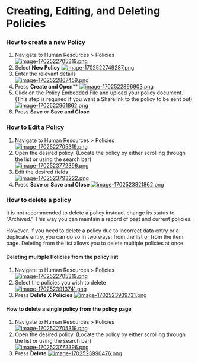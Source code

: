 # Creating, Editing, and Deleting Policies

### How to create a new Policy

1. Navigate to Human Resources &gt; Policies  
    [![image-1702522705319.png](https://docs.rapidplatform.com/uploads/images/gallery/2023-12/scaled-1680-/IMGJdndczSQ45kbX-image-1702522705319.png)](https://docs.rapidplatform.com/uploads/images/gallery/2023-12/IMGJdndczSQ45kbX-image-1702522705319.png)
2. Select **New Policy** [![image-1702522749287.png](https://docs.rapidplatform.com/uploads/images/gallery/2023-12/scaled-1680-/u97LKxzFbgKThPil-image-1702522749287.png)](https://docs.rapidplatform.com/uploads/images/gallery/2023-12/u97LKxzFbgKThPil-image-1702522749287.png)
3. Enter the relevant details  
    [![image-1702522867459.png](https://docs.rapidplatform.com/uploads/images/gallery/2023-12/scaled-1680-/9oyURx38BfPTtSkG-image-1702522867459.png)](https://docs.rapidplatform.com/uploads/images/gallery/2023-12/9oyURx38BfPTtSkG-image-1702522867459.png)
4. Press **Create and Open**** [![image-1702522896903.png](https://docs.rapidplatform.com/uploads/images/gallery/2023-12/scaled-1680-/PjgOdhhzI6wGth6a-image-1702522896903.png)](https://docs.rapidplatform.com/uploads/images/gallery/2023-12/PjgOdhhzI6wGth6a-image-1702522896903.png)
5. Click on the Policy Embedded File and upload your policy document. (This step is required if you want a Sharelink to the policy to be sent out)  
    [![image-1702522961862.png](https://docs.rapidplatform.com/uploads/images/gallery/2023-12/scaled-1680-/MdZY6QVXNMRHM7m4-image-1702522961862.png)](https://docs.rapidplatform.com/uploads/images/gallery/2023-12/MdZY6QVXNMRHM7m4-image-1702522961862.png)
6. Press **Save** or **Save and Close**

### How to Edit a Policy

1. Navigate to Human Resources &gt; Policies  
    [![image-1702522705319.png](https://docs.rapidplatform.com/uploads/images/gallery/2023-12/scaled-1680-/IMGJdndczSQ45kbX-image-1702522705319.png)](https://docs.rapidplatform.com/uploads/images/gallery/2023-12/IMGJdndczSQ45kbX-image-1702522705319.png)
2. Open the desired policy. (Locate the policy by either scrolling through the list or using the search bar)  
    [![image-1702523772396.png](https://docs.rapidplatform.com/uploads/images/gallery/2023-12/scaled-1680-/qachnmIDJoCWUnGP-image-1702523772396.png)](https://docs.rapidplatform.com/uploads/images/gallery/2023-12/qachnmIDJoCWUnGP-image-1702523772396.png)
3. Edit the desired fields  
    [![image-1702523793222.png](https://docs.rapidplatform.com/uploads/images/gallery/2023-12/scaled-1680-/8sSgZhXcu8fQb57S-image-1702523793222.png)](https://docs.rapidplatform.com/uploads/images/gallery/2023-12/8sSgZhXcu8fQb57S-image-1702523793222.png)
4. Press **Save** or ****Save and Close**** [![image-1702523821862.png](https://docs.rapidplatform.com/uploads/images/gallery/2023-12/scaled-1680-/hYPMxZRI1nhPg1ft-image-1702523821862.png)](https://docs.rapidplatform.com/uploads/images/gallery/2023-12/hYPMxZRI1nhPg1ft-image-1702523821862.png)

### How to delete a policy

It is not recommended to delete a policy instead, change its status to "Archived." This way you can maintain a record of past and current policies.

However, if you need to delete a policy due to incorrect data entry or a duplicate entry, you can do so in two ways: from the list or from the item page. Deleting from the list allows you to delete multiple policies at once.

#### Deleting multiple Policies from the policy list

1. Navigate to Human Resources &gt; Policies  
    [![image-1702522705319.png](https://docs.rapidplatform.com/uploads/images/gallery/2023-12/scaled-1680-/IMGJdndczSQ45kbX-image-1702522705319.png)](https://docs.rapidplatform.com/uploads/images/gallery/2023-12/IMGJdndczSQ45kbX-image-1702522705319.png)
2. Select the policies you wish to delete  
    [![image-1702523913741.png](https://docs.rapidplatform.com/uploads/images/gallery/2023-12/scaled-1680-/4Kjt6wUPLchpC5r1-image-1702523913741.png)](https://docs.rapidplatform.com/uploads/images/gallery/2023-12/4Kjt6wUPLchpC5r1-image-1702523913741.png)
3. Press **Delete X Policies** [![image-1702523939731.png](https://docs.rapidplatform.com/uploads/images/gallery/2023-12/scaled-1680-/clHkyoLBJpj9RURN-image-1702523939731.png)](https://docs.rapidplatform.com/uploads/images/gallery/2023-12/clHkyoLBJpj9RURN-image-1702523939731.png)

#### How to delete a single policy from the policy page

1. Navigate to Human Resources &gt; Policies  
    [![image-1702522705319.png](https://docs.rapidplatform.com/uploads/images/gallery/2023-12/scaled-1680-/IMGJdndczSQ45kbX-image-1702522705319.png)](https://docs.rapidplatform.com/uploads/images/gallery/2023-12/IMGJdndczSQ45kbX-image-1702522705319.png)
2. Open the desired policy. (Locate the policy by either scrolling through the list or using the search bar)  
    [![image-1702523772396.png](https://docs.rapidplatform.com/uploads/images/gallery/2023-12/scaled-1680-/qachnmIDJoCWUnGP-image-1702523772396.png)](https://docs.rapidplatform.com/uploads/images/gallery/2023-12/qachnmIDJoCWUnGP-image-1702523772396.png)
3. Press **Delete** [![image-1702523990476.png](https://docs.rapidplatform.com/uploads/images/gallery/2023-12/scaled-1680-/LeTtz07F7V08MMVG-image-1702523990476.png)](https://docs.rapidplatform.com/uploads/images/gallery/2023-12/LeTtz07F7V08MMVG-image-1702523990476.png)